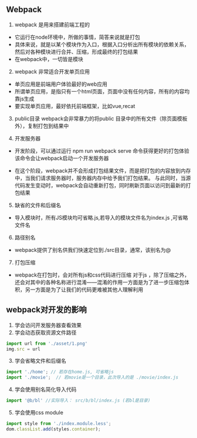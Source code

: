 ## Webpack

1. webpack 是用来搭建前端工程的

- 它运行在node环境中，所做的事情，简答来说就是打包
- 具体来说，就是以某个模块作为入口，根据入口分析出所有模块的依赖关系，然后对各种模块进行合并、压缩，形成最终的打包结果
- 在webpack中，一切皆是模块

2. webpack 非常适合开发单页应用

- 单页应用是前端用户体验最好的web应用
- 所谓单页应用，是指只有一个html页面，页面中没有任何内容，所有的内容均靠js生成
- 要实现单页应用，最好依托前端框架，比如vue,recat

3. public目录
webpack会非常暴力的将public 目录中的所有文件（除页面模板外），复制打包到结果中

4. 开发服务器

- 开发阶段，可以通过运行 npm run webpack serve 命令获得更好的打包体验
该命令会让webpack启动一个开发服务器

- 在这个阶段，webpack并不会形成打包结果文件，而是把打包的内容放到内存中，当我们请求服务器时，服务器内存中给予我们打包结果。
与此同时，当源代码发生变动时，webpack会自动重新打包，同时刷新页面以访问到最新的打包结果

5. 缺省的文件和后缀名

- 导入模块时，所有JS模块均可省略.js,若导入的模块文件名为index.js ,可省略文件名

6. 路径别名

- webpack提供了别名供我们快速定位到./src目录，通常，该别名为@

7. 打包压缩

- webpack在打包时，会对所有js和css代码进行压缩
对于js ，除了压缩之外，还会对其中的各种名称进行混淆——混淆的作用一方面是为了进一步压缩包体积，另一方面是为了让我们的代码更难被其他人理解利用

## webpack对开发的影响

1. 学会访问开发服务器查看效果
2. 学会动态获取资源文件路径

```js
import url from './asset/1.png'
img.src = url
```

3. 学会省略文件和后缀名

```js
import './home'; // 若存在home.js, 可省略js
import './movie';  // 若movie是一个目录，此次导入的是 ./movie/index.js

```

4. 学会使用别名简化导入代码

```js
import '@b/bl' //实际导入： src/b/bl/index.js (若bl是目录)
```

5. 学会使用css module

```js
import style from './index.module.less';
dom.classList.add(styles.container);
```

